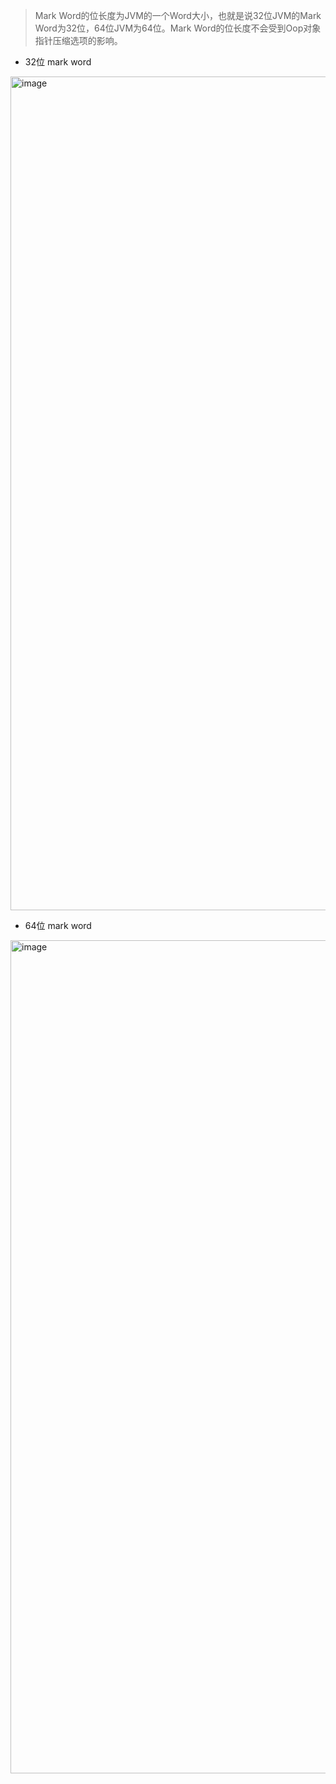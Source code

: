 > Mark Word的位长度为JVM的一个Word大小，也就是说32位JVM的Mark Word为32位，64位JVM为64位。Mark Word的位长度不会受到Oop对象指针压缩选项的影响。
> 
* 32位 mark word
<img width="1334" alt="image" src="https://user-images.githubusercontent.com/7061196/221348206-fc32ec12-55a6-42ef-9328-3071b754f4bf.png">

* 64位 mark word
<img width="1333" alt="image" src="https://user-images.githubusercontent.com/7061196/221348259-50f9b5ac-6d60-4f45-9e78-17be1433493f.png">
